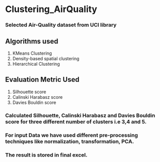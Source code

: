 # Clustering_AirQuality

### Selected Air-Quality dataset from UCI library

## Algorithms used

1. KMeans Clustering
2. Density-based spatial clustering
3. Hierarchical Clustering

## Evaluation Metric Used

1. Silhouette score
2. Calinski Harabasz score
3. Davies Bouldin score

### Calculated Silhouette, Calinski Harabasz and Davies Bouldin score for three different number of clusters i.e 3,4 and 5.

### For input Data we have used different pre-processing techniques like normalization, transformation, PCA.

### The result is stored in final excel.
